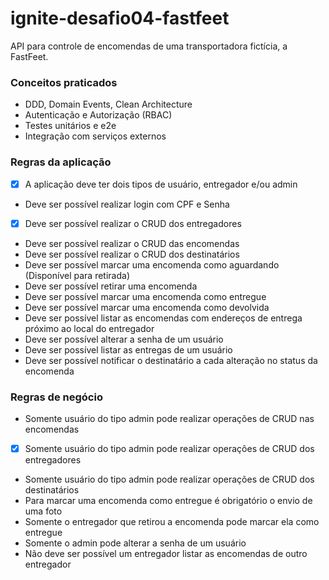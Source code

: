 # ignite-desafio04-fastfeet

API para controle de encomendas de uma transportadora fictícia, a FastFeet.

### Conceitos praticados

- DDD, Domain Events, Clean Architecture
- Autenticação e Autorização (RBAC)
- Testes unitários e e2e
- Integração com serviços externos

### Regras da aplicação

- [x] A aplicação deve ter dois tipos de usuário, entregador e/ou admin
- Deve ser possível realizar login com CPF e Senha
- [x] Deve ser possível realizar o CRUD dos entregadores
- Deve ser possível realizar o CRUD das encomendas
- Deve ser possível realizar o CRUD dos destinatários
- Deve ser possível marcar uma encomenda como aguardando (Disponível para retirada)
- Deve ser possível retirar uma encomenda
- Deve ser possível marcar uma encomenda como entregue
- Deve ser possível marcar uma encomenda como devolvida
- Deve ser possível listar as encomendas com endereços de entrega próximo ao local do entregador
- Deve ser possível alterar a senha de um usuário
- Deve ser possível listar as entregas de um usuário
- Deve ser possível notificar o destinatário a cada alteração no status da encomenda

### Regras de negócio

- Somente usuário do tipo admin pode realizar operações de CRUD nas encomendas
- [x] Somente usuário do tipo admin pode realizar operações de CRUD dos entregadores
- Somente usuário do tipo admin pode realizar operações de CRUD dos destinatários
- Para marcar uma encomenda como entregue é obrigatório o envio de uma foto
- Somente o entregador que retirou a encomenda pode marcar ela como entregue
- Somente o admin pode alterar a senha de um usuário
- Não deve ser possível um entregador listar as encomendas de outro entregador
